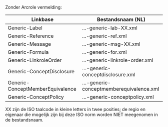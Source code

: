 Zonder Arcrole vermelding:

| Linkbase                          | Bestandsnaam (NL)                      |
|-----------------------------------|----------------------------------------|
| Generic-Label                     | ...-generic-lab-XX.xml                 |
| Generic-Reference                 | ...-generic-ref.xml                    |
| Generic-Message                   | ...-generic-msg-XX.xml                 |
| Generic-Formula                   | ...-generic-for.xml                    |
| Generic-LinkroleOrder             | ...-generic-linkrole-order.xml         |
| Generic-ConceptDisclosure         | …-generic-conceptdisclosure.xml        |
| Generic-ConceptMemberEquivalence  | …-generic-conceptmemberequivalence.xml |
| Generic-ConceptPolicy             | …-generic-conceptpolicy.xml            |


XX zijn de ISO taalcode in kleine letters in twee posities; de regio en eigenaar die mogelijk zijn bij deze ISO norm worden NIET meegenomen in de bestandsnaam. 
